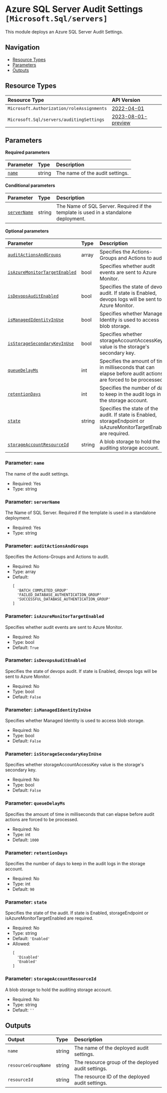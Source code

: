 # Azure SQL Server Audit Settings `[Microsoft.Sql/servers]`

This module deploys an Azure SQL Server Audit Settings.

## Navigation

- [Resource Types](#Resource-Types)
- [Parameters](#Parameters)
- [Outputs](#Outputs)

## Resource Types

| Resource Type | API Version |
| :-- | :-- |
| `Microsoft.Authorization/roleAssignments` | [2022-04-01](https://learn.microsoft.com/en-us/azure/templates/Microsoft.Authorization/2022-04-01/roleAssignments) |
| `Microsoft.Sql/servers/auditingSettings` | [2023-08-01-preview](https://learn.microsoft.com/en-us/azure/templates/Microsoft.Sql/2023-08-01-preview/servers/auditingSettings) |

## Parameters

**Required parameters**

| Parameter | Type | Description |
| :-- | :-- | :-- |
| [`name`](#parameter-name) | string | The name of the audit settings. |

**Conditional parameters**

| Parameter | Type | Description |
| :-- | :-- | :-- |
| [`serverName`](#parameter-servername) | string | The Name of SQL Server. Required if the template is used in a standalone deployment. |

**Optional parameters**

| Parameter | Type | Description |
| :-- | :-- | :-- |
| [`auditActionsAndGroups`](#parameter-auditactionsandgroups) | array | Specifies the Actions-Groups and Actions to audit. |
| [`isAzureMonitorTargetEnabled`](#parameter-isazuremonitortargetenabled) | bool | Specifies whether audit events are sent to Azure Monitor. |
| [`isDevopsAuditEnabled`](#parameter-isdevopsauditenabled) | bool | Specifies the state of devops audit. If state is Enabled, devops logs will be sent to Azure Monitor. |
| [`isManagedIdentityInUse`](#parameter-ismanagedidentityinuse) | bool | Specifies whether Managed Identity is used to access blob storage. |
| [`isStorageSecondaryKeyInUse`](#parameter-isstoragesecondarykeyinuse) | bool | Specifies whether storageAccountAccessKey value is the storage's secondary key. |
| [`queueDelayMs`](#parameter-queuedelayms) | int | Specifies the amount of time in milliseconds that can elapse before audit actions are forced to be processed. |
| [`retentionDays`](#parameter-retentiondays) | int | Specifies the number of days to keep in the audit logs in the storage account. |
| [`state`](#parameter-state) | string | Specifies the state of the audit. If state is Enabled, storageEndpoint or isAzureMonitorTargetEnabled are required. |
| [`storageAccountResourceId`](#parameter-storageaccountresourceid) | string | A blob storage to hold the auditing storage account. |

### Parameter: `name`

The name of the audit settings.

- Required: Yes
- Type: string

### Parameter: `serverName`

The Name of SQL Server. Required if the template is used in a standalone deployment.

- Required: Yes
- Type: string

### Parameter: `auditActionsAndGroups`

Specifies the Actions-Groups and Actions to audit.

- Required: No
- Type: array
- Default:
  ```Bicep
  [
    'BATCH_COMPLETED_GROUP'
    'FAILED_DATABASE_AUTHENTICATION_GROUP'
    'SUCCESSFUL_DATABASE_AUTHENTICATION_GROUP'
  ]
  ```

### Parameter: `isAzureMonitorTargetEnabled`

Specifies whether audit events are sent to Azure Monitor.

- Required: No
- Type: bool
- Default: `True`

### Parameter: `isDevopsAuditEnabled`

Specifies the state of devops audit. If state is Enabled, devops logs will be sent to Azure Monitor.

- Required: No
- Type: bool
- Default: `False`

### Parameter: `isManagedIdentityInUse`

Specifies whether Managed Identity is used to access blob storage.

- Required: No
- Type: bool
- Default: `False`

### Parameter: `isStorageSecondaryKeyInUse`

Specifies whether storageAccountAccessKey value is the storage's secondary key.

- Required: No
- Type: bool
- Default: `False`

### Parameter: `queueDelayMs`

Specifies the amount of time in milliseconds that can elapse before audit actions are forced to be processed.

- Required: No
- Type: int
- Default: `1000`

### Parameter: `retentionDays`

Specifies the number of days to keep in the audit logs in the storage account.

- Required: No
- Type: int
- Default: `90`

### Parameter: `state`

Specifies the state of the audit. If state is Enabled, storageEndpoint or isAzureMonitorTargetEnabled are required.

- Required: No
- Type: string
- Default: `'Enabled'`
- Allowed:
  ```Bicep
  [
    'Disabled'
    'Enabled'
  ]
  ```

### Parameter: `storageAccountResourceId`

A blob storage to hold the auditing storage account.

- Required: No
- Type: string
- Default: `''`

## Outputs

| Output | Type | Description |
| :-- | :-- | :-- |
| `name` | string | The name of the deployed audit settings. |
| `resourceGroupName` | string | The resource group of the deployed audit settings. |
| `resourceId` | string | The resource ID of the deployed audit settings. |
